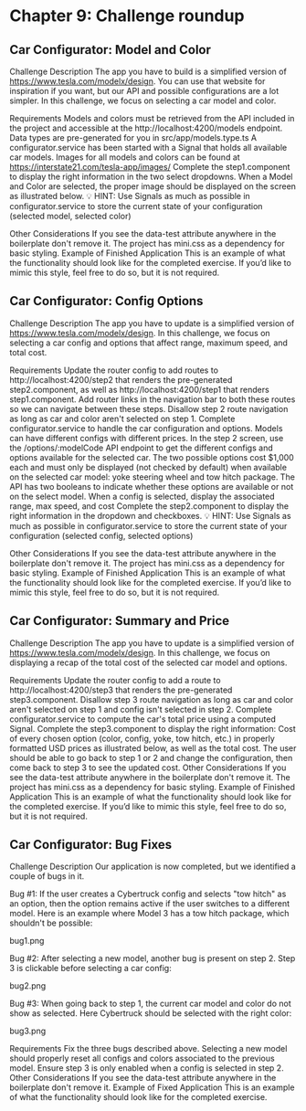 # Chapter 9: Challenge roundup

## Car Configurator: Model and Color
Challenge Description
The app you have to build is a simplified version of https://www.tesla.com/modelx/design. You can use that website for inspiration if you want, but our API and possible configurations are a lot simpler. In this challenge, we focus on selecting a car model and color.

Requirements
Models and colors must be retrieved from the API included in the project and accessible at the http://localhost:4200/models endpoint.
Data types are pre-generated for you in src/app/models.type.ts
A configurator.service has been started with a Signal that holds all available car models.
Images for all models and colors can be found at https://interstate21.com/tesla-app/images/
Complete the step1.component to display the right information in the two select dropdowns.
When a Model and Color are selected, the proper image should be displayed on the screen as illustrated below.
💡 HINT: Use Signals as much as possible in configurator.service to store the current state of your configuration (selected model, selected color)

Other Considerations
If you see the data-test attribute anywhere in the boilerplate don't remove it.
The project has mini.css as a dependency for basic styling.
Example of Finished Application
This is an example of what the functionality should look like for the completed exercise. If you’d like to mimic this style, feel free to do so, but it is not required.

## Car Configurator: Config Options
Challenge Description
The app you have to update is a simplified version of https://www.tesla.com/modelx/design. In this challenge, we focus on selecting a car config and options that affect range, maximum speed, and total cost.

Requirements
Update the router config to add routes to http://localhost:4200/step2 that renders the pre-generated step2.component, as well as http://localhost:4200/step1 that renders step1.component.
Add router links in the navigation bar to both these routes so we can navigate between these steps.
Disallow step 2 route navigation as long as car and color aren't selected on step 1.
Complete configurator.service to handle the car configuration and options. Models can have different configs with different prices.
In the step 2 screen, use the /options/:modelCode API endpoint to get the different configs and options available for the selected car.
The two possible options cost $1,000 each and must only be displayed (not checked by default) when available on the selected car model: yoke steering wheel and tow hitch package. The API has two booleans to indicate whether these options are available or not on the select model.
When a config is selected, display the associated range, max speed, and cost
Complete the step2.component to display the right information in the dropdown and checkboxes.
💡 HINT: Use Signals as much as possible in configurator.service to store the current state of your configuration (selected config, selected options)

Other Considerations
If you see the data-test attribute anywhere in the boilerplate don't remove it.
The project has mini.css as a dependency for basic styling.
Example of Finished Application
This is an example of what the functionality should look like for the completed exercise. If you’d like to mimic this style, feel free to do so, but it is not required.

## Car Configurator: Summary and Price
Challenge Description
The app you have to update is a simplified version of https://www.tesla.com/modelx/design. In this challenge, we focus on displaying a recap of the total cost of the selected car model and options.

Requirements
Update the router config to add a route to http://localhost:4200/step3 that renders the pre-generated step3.component.
Disallow step 3 route navigation as long as car and color aren't selected on step 1 and config isn't selected in step 2.
Complete configurator.service to compute the car's total price using a computed Signal.
Complete the step3.component to display the right information: Cost of every chosen option (color, config, yoke, tow hitch, etc.) in properly formatted USD prices as illustrated below, as well as the total cost.
The user should be able to go back to step 1 or 2 and change the configuration, then come back to step 3 to see the updated cost.
Other Considerations
If you see the data-test attribute anywhere in the boilerplate don't remove it.
The project has mini.css as a dependency for basic styling.
Example of Finished Application
This is an example of what the functionality should look like for the completed exercise. If you’d like to mimic this style, feel free to do so, but it is not required.

## Car Configurator: Bug Fixes
Challenge Description
Our application is now completed, but we identified a couple of bugs in it.

Bug #1: If the user creates a Cybertruck config and selects "tow hitch" as an option, then the option remains active if the user switches to a different model. Here is an example where Model 3 has a tow hitch package, which shouldn't be possible:

bug1.png

Bug #2: After selecting a new model, another bug is present on step 2. Step 3 is clickable before selecting a car config:

bug2.png

Bug #3: When going back to step 1, the current car model and color do not show as selected. Here Cybertruck should be selected with the right color:

bug3.png

Requirements
Fix the three bugs described above. Selecting a new model should properly reset all configs and colors associated to the previous model.
Ensure step 3 is only enabled when a config is selected in step 2.
Other Considerations
If you see the data-test attribute anywhere in the boilerplate don't remove it.
Example of Fixed Application
This is an example of what the functionality should look like for the completed exercise.

